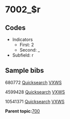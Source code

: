 # 7002\_$r

## Codes

-   Indicators
    -   First: 2
    -   Second: \_
-   Subfield: r

## Sample bibs

680772 [Quicksearch](https://search.library.yale.edu/catalog/680772) [VXWS](http://prodorbis.library.yale.edu:7014/vxws/GetHoldingsService?bibId=680772)

4599428 [Quicksearch](https://search.library.yale.edu/catalog/4599428) [VXWS](http://prodorbis.library.yale.edu:7014/vxws/GetHoldingsService?bibId=4599428)

10541371 [Quicksearch](https://search.library.yale.edu/catalog/10541371) [VXWS](http://prodorbis.library.yale.edu:7014/vxws/GetHoldingsService?bibId=10541371)

**Parent topic:**[700](../../tags/700/700.md)

